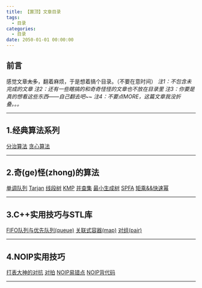 ```yaml
---
title: 【置顶】文章目录
tags:
  - 目录
categories:
  - 目录
date: 2050-01-01 00:00:00
---
```


## 前言
感觉文章~~太多~~，翻着麻烦，于是想着搞个目录。（不要在意时间）
*注1：不包含未完成的文章*
*注2：还有一些瞎搞的和奇奇怪怪的文章也不放在目录里*
*注3：你要是真的想看这些东西——自己翻去吧~~*
*注4：不要点MORE，这篇文章我没折叠。。。*
***
## 1.经典算法系列
[分治算法](/2016/09/20/分治算法/)
[贪心算法](/2016/09/21/贪心算法/)
***
## 2.奇(ge)怪(zhong)的算法
[单调队列](/2016/10/02/单调队列/)
[Tarjan](/2016/10/13/Tarjan/)
[线段树](/2016/10/16/线段树/)
[KMP](/2016/10/17/KMP/)
[并查集](/2016/10/20/并查集/)
[最小生成树](/2016/10/20/最小生成树/)
[SPFA](/2016/10/16/SPFA/)
[矩乘&&快速幂](/2016/10/31/矩阵乘法-（矩阵）快速幂-斐波那契/)
***
## 3.C++实用技巧与STL库
[FIFO队列与优先队列(queue)](/2016/09/22/FIFO队列与优先队列/)
[关联式容器(map)](/2016/10/03/关联式容器/)
[对组(pair)](/2016/10/03/对组/)
***
## 4.NOIP实用技巧
[打表大神的对抗](/2016/09/20/打表大神的对抗/)
[对拍](/2016/10/11/对拍/)
[NOIP易错点](/2016/10/16/易错点总结/)
[NOIP背代码](/2016/10/16/NOIP背代码/)
***